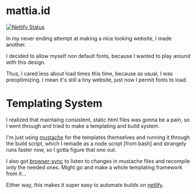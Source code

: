 # mattia.id
[![Netlify Status](https://api.netlify.com/api/v1/badges/075be8a8-5957-4130-82fc-82c93c67a8d4/deploy-status)](https://app.netlify.com/sites/mattiaschiano/deploys)

In my never ending attempt at making a nice looking website, I made another.

I decided to allow myself non default fonts, because I wanted to play around with this design.

Thus, I cared less about load times this time, because as usual, I was preoptimizing.  I mean it's still a tiny website, just now I permit fonts to load.

# Templating System
I realized that maintaing consistent, static html files was gonna be a pain, so I went through and tried to make a templating and build system.

I'm just using [mustache](http://mustache.github.io) for the templates themselves and running it through the build script, which I remade as a node script [from bash] and strangely runs faster now, so I gotta figure that one out.

I also got [browser-sync](https://www.browsersync.io) to listen to changes in mustache files and recompile only the needed ones.  Might go and make a whole templating framework from it...

Either way, this makes it super easy to automate builds on [netlify](https://netlify.com).
